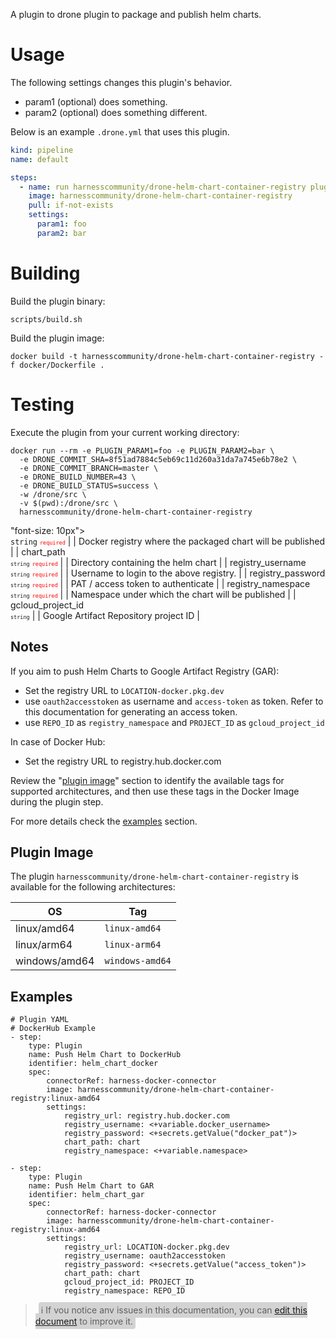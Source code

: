 A plugin to drone plugin to package and publish helm charts.

# Usage

The following settings changes this plugin's behavior.

- param1 (optional) does something.
- param2 (optional) does something different.

Below is an example `.drone.yml` that uses this plugin.

```yaml
kind: pipeline
name: default

steps:
  - name: run harnesscommunity/drone-helm-chart-container-registry plugin
    image: harnesscommunity/drone-helm-chart-container-registry
    pull: if-not-exists
    settings:
      param1: foo
      param2: bar
```

# Building

Build the plugin binary:

```text
scripts/build.sh
```

Build the plugin image:

```text
docker build -t harnesscommunity/drone-helm-chart-container-registry -f docker/Dockerfile .
```

# Testing

Execute the plugin from your current working directory:

```text
docker run --rm -e PLUGIN_PARAM1=foo -e PLUGIN_PARAM2=bar \
  -e DRONE_COMMIT_SHA=8f51ad7884c5eb69c11d260a31da7a745e6b78e2 \
  -e DRONE_COMMIT_BRANCH=master \
  -e DRONE_BUILD_NUMBER=43 \
  -e DRONE_BUILD_STATUS=success \
  -w /drone/src \
  -v $(pwd):/drone/src \
  harnesscommunity/drone-helm-chart-container-registry
```

"font-size: 10px"><br/>`string`</span> <span style="color:red; font-size: 10px">`required`</span> | | Docker registry where the packaged chart will be published |
| chart_path <span style="font-size: 10px"><br/>`string`</span> <span style="color:red; font-size: 10px">`required`</span> | | Directory containing the helm chart |
| registry_username <span style="font-size: 10px"><br/>`string`</span> <span style="color:red; font-size: 10px">`required`</span> | | Username to login to the above registry. |
| registry_password <span style="font-size: 10px"><br/>`string`</span> <span style="color:red; font-size: 10px">`required`</span> | | PAT / access token to authenticate |
| registry_namespace <span style="font-size: 10px"><br/>`string`</span> <span style="color:red; font-size: 10px">`required`</span> | | Namespace under which the chart will be published |
| gcloud_project_id <span style="font-size: 10px"><br/>`string`</span> | | Google Artifact Repository project ID |

## Notes

If you aim to push Helm Charts to Google Artifact Registry (GAR):

- Set the registry URL to `LOCATION-docker.pkg.dev`
- use `oauth2accesstoken` as username and `access-token` as token. Refer to this documentation for generating an access token.
- use `REPO_ID` as `registry_namespace` and `PROJECT_ID` as `gcloud_project_id`

In case of Docker Hub:

- Set the registry URL to registry.hub.docker.com

Review the "[plugin image](#plugin-image)" section to identify the available tags for supported architectures, and then use these tags in the Docker Image during the plugin step.

For more details check the [examples](#Examples) section.

## Plugin Image

The plugin `harnesscommunity/drone-helm-chart-container-registry` is available for the following architectures:

| OS            | Tag             |
| ------------- | --------------- |
| linux/amd64   | `linux-amd64`   |
| linux/arm64   | `linux-arm64`   |
| windows/amd64 | `windows-amd64` |

## Examples

```
# Plugin YAML
# DockerHub Example
- step:
    type: Plugin
    name: Push Helm Chart to DockerHub
    identifier: helm_chart_docker
    spec:
        connectorRef: harness-docker-connector
        image: harnesscommunity/drone-helm-chart-container-registry:linux-amd64
        settings:
            registry_url: registry.hub.docker.com
            registry_username: <+variable.docker_username>
            registry_password: <+secrets.getValue("docker_pat")>
            chart_path: chart
            registry_namespace: <+variable.namespace>

- step:
    type: Plugin
    name: Push Helm Chart to GAR
    identifier: helm_chart_gar
    spec:
        connectorRef: harness-docker-connector
        image: harnesscommunity/drone-helm-chart-container-registry:linux-amd64
        settings:
            registry_url: LOCATION-docker.pkg.dev
            registry_username: oauth2accesstoken
            registry_password: <+secrets.getValue("access_token")>
            chart_path: chart
            gcloud_project_id: PROJECT_ID
            registry_namespace: REPO_ID

```

> <span style="font-size: 14px; margin-left:5px; background-color: #d3d3d3; padding: 4px; border-radius: 4px;">ℹ️ If you notice any issues in this documentation, you can [edit this document](https://github.com/harness-community/drone-push-helm-chart-docker-registry/blob/main/README.md) to improve it.</span>
